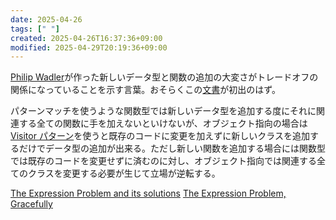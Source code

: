 ```yaml
---
date: 2025-04-26
tags: [" "]
created: 2025-04-26T16:37:36+09:00
modified: 2025-04-29T20:19:36+09:00
---
```


[Philip Wadler](https://homepages.inf.ed.ac.uk/wadler/)が作った新しいデータ型と関数の追加の大変さがトレードオフの関係になっていることを示す言葉。おそらくこの[文書](https://homepages.inf.ed.ac.uk/wadler/papers/expression/expression.txt)が初出のはず。

パターンマッチを使うような関数型では新しいデータ型を追加する度にそれに関連する全ての関数に手を加えないといけないが、オブジェクト指向の場合は[Visitor パターン](https://ja.wikipedia.org/wiki/Visitor_%E3%83%91%E3%82%BF%E3%83%BC%E3%83%B3)を使うと既存のコードに変更を加えずに新しいクラスを追加するだけでデータ型の追加が出来る。ただし新しい関数を追加する場合には関数型では既存のコードを変更せずに済むのに対し、オブジェクト指向では関連する全てのクラスを変更する必要が生じて立場が逆転する。

[The Expression Problem and its solutions](https://eli.thegreenplace.net/2016/the-expression-problem-and-its-solutions)
[The Expression Problem, Gracefully](https://pdxscholar.library.pdx.edu/cgi/viewcontent.cgi?article=1141&context=compsci_fac)
